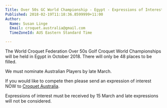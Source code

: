 ```yaml
---
Title: Over 50s GC World Championship - Egypt - Expressions of Interest
Published: 2018-02-19T11:18:36.8599999+11:00
Author:
  Name: Susan Linge
  Email: croquet.australia@gmail.com
  TimeZoneId: AUS Eastern Standard Time

---
```

The World Croquet Federation Over 50s Golf Croquet World Championships will be held in Egypt in October 2018.  There will only be 48 places to be filled.

We must nominate Australian Players by late March.

If you would like to compete then please send an expression of interest NOW to [Croquet Australia](croquet.australia@gmail.com).

Expressions of interest must be received by 15 March and late expressions will not be considered.